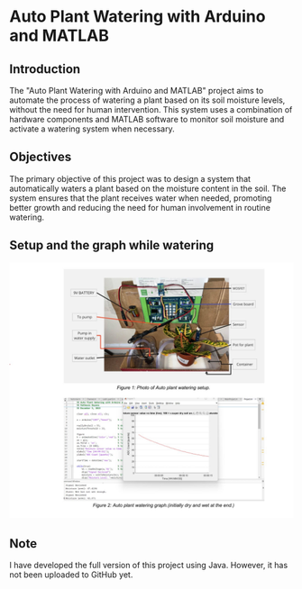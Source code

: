 # Auto Plant Watering with Arduino and MATLAB

## Introduction
The "Auto Plant Watering with Arduino and MATLAB" project aims to automate the process of watering a plant based on its soil moisture levels, without the need for human intervention. This system uses a combination of hardware components and MATLAB software to monitor soil moisture and activate a watering system when necessary.

## Objectives
The primary objective of this project was to design a system that automatically waters a plant based on the moisture content in the soil. The system ensures that the plant receives water when needed, promoting better growth and reducing the need for human involvement in routine watering.

## **Setup and the graph while watering**
![Auto plant watering](https://github.com/mathytech1/auto-plant-watering-system/blob/main/images/screenshot.jpg)

## Note
I have developed the full version of this project using Java. However, it has not been uploaded to GitHub yet.

